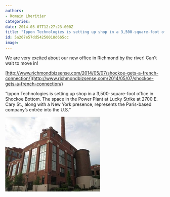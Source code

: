 ```yaml
---
authors:
- Romain Lheritier
categories:
date: 2014-05-07T12:27:23.000Z
title: "Ippon Technologies is setting up shop in a 3,500-square-foot office in Shockoe Bottom"
id: 5a267e57dd54250018d6b5cc
image: 
---
```


We are very excited about our new office in Richmond by the river! Can’t wait to move in!

[http://www.richmondbizsense.com/2014/05/07/shockoe-gets-a-french-connection/](http://www.richmondbizsense.com/2014/05/07/shockoe-gets-a-french-connection/)

“Ippon Technologies is setting up shop in a 3,500-square-foot office in Shockoe Bottom. The space in the Power Plant at Lucky Strike at 2700 E. Cary St., along with a New York presence, represents the Paris-based company’s entrée into the U.S.”

[![lucky-strike-300x236](https://raw.githubusercontent.com/ippontech/blog-usa/master/images/2014/05/lucky-strike-300x236.jpg)](https://raw.githubusercontent.com/ippontech/blog-usa/master/images/2014/05/lucky-strike-300x236.jpg)
